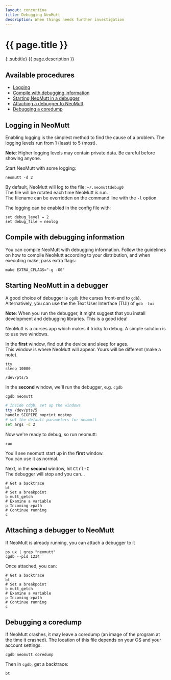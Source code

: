 ```yaml
---
layout: concertina
title: Debugging NeoMutt
description: When things needs further investigation
---
```


# {{ page.title }}

{:.subtitle}
{{ page.description }}

## Available procedures

- [Logging](#logging)
- [Compile with debugging information](#compile)
- [Starting NeoMutt in a debugger](#debugger)
- [Attaching a debugger to NeoMutt](#attach)
- [Debugging a coredump](#coredump)

## Logging in NeoMutt <a id="logging"></a>

Enabling logging is the simplest method to find the cause of a problem.
The logging levels run from 1 (least) to 5 (most).

**Note**: Higher logging levels may contain private data.  Be careful before showing anyone.

Start NeoMutt with some logging:

```
neomutt -d 2
```

By default, NeoMutt will log to the file: `~/.neomuttdebug0`  
The file will be rotated each time NeoMutt is run.  
The filename can be overridden on the command line with the `-l` option.

The logging can be enabled in the config file with:

```
set debug_level = 2
set debug_file = neolog
```

## Compile with debugging information <a id="compile"></a>

You can compile NeoMutt with debugging information.
Follow the guidelines on how to compile NeoMutt according to your distribution, and when executing make, pass extra flags:

```shell
make EXTRA_CFLAGS="-g -O0"
```

## Starting NeoMutt in a debugger <a id="debugger"></a>

A good choice of debugger is `cgdb` (the curses front-end to `gdb`).
Alternatively, you can use the the Text User Interface (TUI) of `gdb -tui`

**Note**: When you run the debugger, it might suggest that you install development and debugging libraries.
This is a good idea!

NeoMutt is a curses app which makes it tricky to debug.
A simple solution is to use two windows.

In the **first** window, find out the device and sleep for ages.  
This window is where NeoMutt will appear.
Yours will be different (make a note).

```
tty
sleep 10000
```
```reply
/dev/pts/5
```

In the **second** window, we'll run the debugger, e.g. `cgdb`

```sh
cgdb neomutt

# Inside cdgb, set up the windows
tty /dev/pts/5
handle SIGPIPE noprint nostop
# set the default parameters for neomutt
set args -d 2
```

Now we're ready to debug, so run neomutt:

```
run
```

You'll see neomutt start up in the **first** window.  
You can use it as normal.  

Next, in the **second** window, hit <kbd>Ctrl-C</kbd>  
The debugger will stop and you can...

```shell
# Get a backtrace
bt
# Set a breakpoint
b mutt_getch
# Examine a variable
p Incoming->path
# Continue running
c
```

## Attaching a debugger to NeoMutt <a id="attach"></a>

If NeoMutt is already running, you can attach a debugger to it

```
ps ux | grep "neomutt"
cgdb --pid 1234
```

Once attached, you can:

```shell
# Get a backtrace
bt
# Set a breakpoint
b mutt_getch
# Examine a variable
p Incoming->path
# Continue running
c
```

## Debugging a coredump <a id="coredump"></a>

If NeoMutt crashes, it may leave a coredump (an image of the program at the time it crashed).
The location of this file depends on your OS and your account settings.

```
cgdb neomutt coredump
```

Then in `cgdb`, get a backtrace:

```
bt
```
